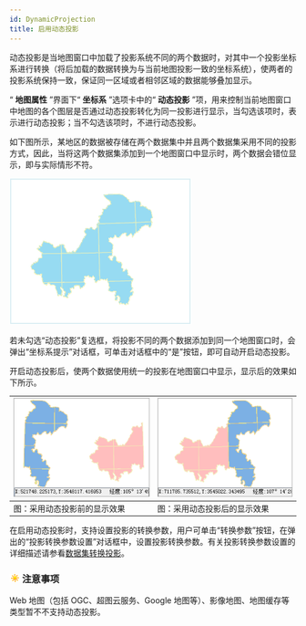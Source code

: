 ```yaml
---
id: DynamicProjection
title: 启用动态投影
---
```

动态投影是当地图窗口中加载了投影系统不同的两个数据时，对其中一个投影坐标系进行转换（将后加载的数据转换为与当前地图投影一致的坐标系统），使两者的投影系统保持一致，保证同一区域或者相邻区域的数据能够叠加显示。

“ **地图属性** ”界面下“ **坐标系** ”选项卡中的“ **动态投影**
”项，用来控制当前地图窗口中地图的各个图层是否通过动态投影转化为同一投影进行显示，当勾选该项时，表示进行动态投影；当不勾选该项时，不进行动态投影。

如下图所示，某地区的数据被存储在两个数据集中并且两个数据集采用不同的投影方式，因此，当将这两个数据集添加到一个地图窗口中显示时，两个数据会错位显示，即与实际情形不符。

![](img/DynamicPrj1.png)  

  
若未勾选“动态投影”复选框，将投影不同的两个数据添加到同一个地图窗口时，会弹出“坐标系提示”对话框，可单击对话框中的“是”按钮，即可自动开启动态投影。

开启动态投影后，使两个数据使用统一的投影在地图窗口中显示，显示后的效果如下所示。

![](img/DynamicPrj2.png) | ![](img/DynamicPrj3.png)  
---|---  
图：采用动态投影前的显示效果 | 图：采用动态投影后的显示效果  
  
在启用动态投影时，支持设置投影的转换参数，用户可单击“转换参数”按钮，在弹出的“投影转换参数设置”对话框中，设置投影转换参数。有关投影转换参数设置的详细描述请参看[数据集转换投影](../../DataProcessing/Projection/ConvertPrjCoordSysSingle.html)。

### ![](../../img/note.png)注意事项

Web 地图（包括 OGC、超图云服务、Google 地图等）、影像地图、地图缓存等类型暂不不支持动态投影。



